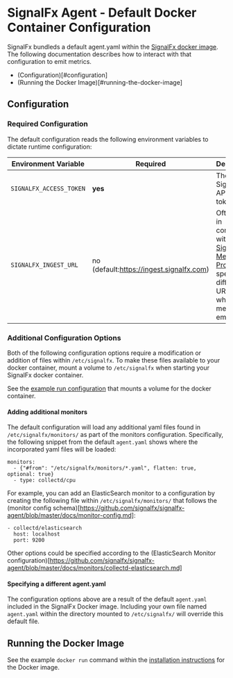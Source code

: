 # SignalFx Agent - Default Docker Container Configuration

SignalFx bundleds a default agent.yaml within the [SignalFx docker image](https://docs.signalfx.com/en/latest/integrations/agent/overview.html#docker-image).
The following documentation describes how to interact with that configuration to emit metrics.

- (Configuration)[#configuration]
- (Running the Docker Image)[#running-the-docker-image]

## Configuration

### Required Configuration

The default configuration reads the following environment variables to dictate runtime configuration:

| Environment Variable  | Required | Description |
| --------- | -------- | ----------- |
| `SIGNALFX_ACCESS_TOKEN` | **yes** | The SignalFx API access token. |
| `SIGNALFX_INGEST_URL` | no (default:https://ingest.signalfx.com) | Often used in conjunction with the [SignalFx Metric Proxy](https://github.com/signalfx/metricproxy) to specify a different URL to where metrics are emitted |

### Additional Configuration Options

Both of the following configuration options require a modification or addition of files within
`/etc/signalfx`.  To make these files available to your docker container, mount a volume to `/etc/signalfx`
when starting your SignalFx docker container. 

See the [example run configuration](https://github.com/signalfx/signalfx-agent#docker-image)
 that mounts a volume for the docker container. 
 
#### Adding additional monitors

The default configuration will load any additional yaml files found in `/etc/signalfx/monitors/` as
part of the monitors configuration.  Specifically, the following snippet from the default `agent.yaml`
shows where the incorporated yaml files will be loaded:

```
monitors:
  - {"#from": "/etc/signalfx/monitors/*.yaml", flatten: true, optional: true}
  - type: collectd/cpu
```

For example, you can add an ElasticSearch monitor to a 
configuration by creating the following file within `/etc/signalfx/monitors/` that follows
 the (monitor config schema)[https://github.com/signalfx/signalfx-agent/blob/master/docs/monitor-config.md]:

```
- collectd/elasticsearch
  host: localhost
  port: 9200
```
Other options could be specified according to the (ElasticSearch Monitor configuration)[https://github.com/signalfx/signalfx-agent/blob/master/docs/monitors/collectd-elasticsearch.md]

#### Specifying a different agent.yaml

The configuration options above are a result of the default `agent.yaml` included in the 
SignalFx Docker image.  Including your own file named `agent.yaml` within the directory 
mounted to `/etc/signalfx/` will override this default file.  

## Running the Docker Image

See the example `docker run` command within the 
[installation instructions](https://github.com/signalfx/signalfx-agent#docker-image) for 
the Docker image. 


